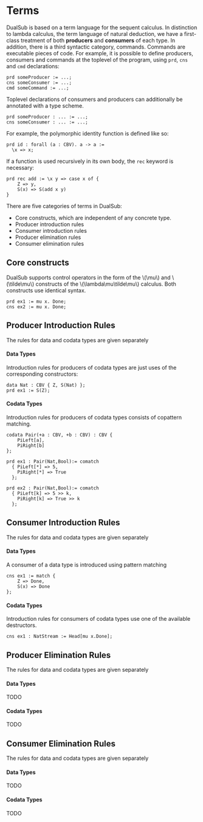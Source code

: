 # Terms

DualSub is based on a term language for the sequent calculus.
In distinction to lambda calculus, the term language of natural deduction, we have a first-class treatment of both
**producers** and **consumers** of each type.
In addition, there is a third syntactic category, commands.
Commands are executable pieces of code.
For example, it is possible to define producers, consumers and commands at the toplevel of the program, using `prd`, `cns` and `cmd` declarations:

```
prd someProducer := ...;
cns someConsumer := ...;
cmd someCommand := ...;
```

Toplevel declarations of consumers and producers can additionally be annotated with a type scheme.

```
prd someProducer : ... := ...;
cns someConsumer : ... := ...;
```

For example, the polymorphic identity function is defined like so:

```
prd id : forall (a : CBV). a -> a :=
  \x => x;
```

If a function is used recursively in its own body, the `rec` keyword is necessary:

```
prd rec add := \x y => case x of {
    Z => y,
    S(x) => S(add x y)
}
```

There are five categories of terms in DualSub:

- Core constructs, which are independent of any concrete type.
- Producer introduction rules
- Consumer introduction rules
- Producer elimination rules
- Consumer elimination rules

## Core constructs

DualSub supports control operators in the form of the \\(\mu\\) and \\(\tilde\mu\\) constructs of the \\(\lambda\mu\tilde\mu\\) calculus.
Both constructs use identical syntax.

```
prd ex1 := mu x. Done;
cns ex2 := mu x. Done;
```

## Producer Introduction Rules

The rules for data and codata types are given separately

#### Data Types

Introduction rules for producers of codata types are just uses of the corresponding constructors:

```
data Nat : CBV { Z, S(Nat) };
prd ex1 := S(Z);
```

#### Codata Types

Introduction rules for producers of codata types consists of copattern matching.

```
codata Pair(+a : CBV, +b : CBV) : CBV {
    PiLeft[a],
    PiRight[b]
};

prd ex1 : Pair(Nat,Bool):= comatch
  { PiLeft[*] => 5,
    PiRight[*] => True
  };

prd ex2 : Pair(Nat,Bool):= comatch
  { PiLeft[k] => 5 >> k,
    PiRight[k] => True >> k
  };
```

## Consumer Introduction Rules

The rules for data and codata types are given separately

#### Data Types

A consumer of a data type is introduced using pattern matching

```
cns ex1 := match {
    Z => Done,
    S(x) => Done
};
```

#### Codata Types
Introduction rules for consumers of codata types use one of the available destructors.

```
cns ex1 : NatStream := Head[mu x.Done];
```


## Producer Elimination Rules

The rules for data and codata types are given separately

#### Data Types

TODO

#### Codata Types

TODO


## Consumer Elimination Rules

The rules for data and codata types are given separately

#### Data Types

TODO

#### Codata Types

TODO

